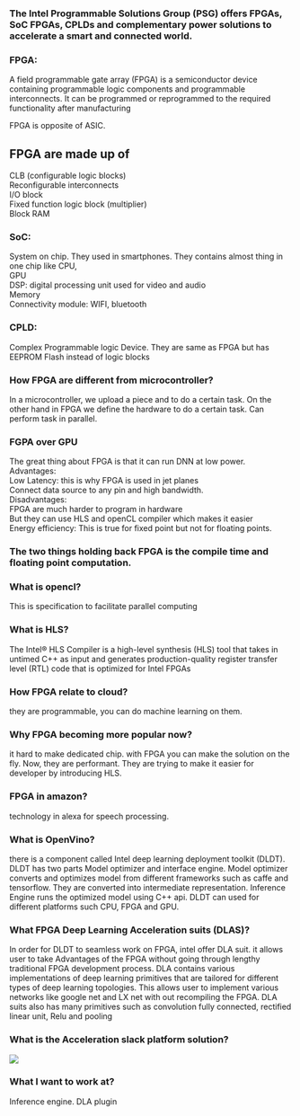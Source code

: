 ### The Intel Programmable Solutions Group (PSG) offers FPGAs, SoC FPGAs, CPLDs and complementary power solutions to accelerate a smart and connected world.

### FPGA:  
 A field programmable gate array (FPGA) is a semiconductor device containing programmable logic components and programmable interconnects. It can be programmed or reprogrammed to the required functionality after manufacturing

FPGA is opposite of ASIC.

## FPGA are made up of

CLB (configurable logic blocks)   
Reconfigurable interconnects   
I/O block  
Fixed function logic block (multiplier)  
Block RAM  


### SoC:  
System on chip. They used in smartphones. They contains almost thing in one chip like
CPU,  
GPU  
DSP: digital processing unit used for video and audio  
Memory  
Connectivity module: WIFI, bluetooth  

### CPLD:  
 Complex Programmable logic Device. They are same as FPGA but has EEPROM Flash instead of logic blocks


### How FPGA are different from microcontroller?

In a microcontroller, we upload a piece and to do a certain task. On the other hand in FPGA we define the hardware to do a certain task. Can perform task in parallel.

### FGPA over GPU
The great thing about FPGA is that it can run DNN at low power.  
Advantages:  
Low Latency: this is why FPGA is used in jet planes   
Connect data source to any pin and high bandwidth.  
Disadvantages:  
	FPGA are much harder to program in hardware  
	But they can use HLS and openCL  compiler which makes it easier  
Energy efficiency: This is true for fixed point but not for floating points.  

### The two things holding back FPGA is the compile time and floating point computation.


### What is opencl?
This is specification to facilitate parallel computing

### What is HLS?
The Intel® HLS Compiler is a high-level synthesis (HLS) tool that takes in untimed C++ as input and generates production-quality register transfer level (RTL) code that is optimized for Intel FPGAs


### How FPGA relate to cloud?
they are programmable, you can do machine learning on them.

### Why FPGA becoming more popular now?
it hard to make dedicated chip. with FPGA you can make the solution on the fly. Now, they are performant.
They are trying to make it easier for developer by introducing HLS.


### FPGA in amazon?
technology in alexa for speech processing.

### What is OpenVino?
there is a component called Intel deep learning deployment toolkit (DLDT). DLDT has two parts Model optimizer
and interface engine. Model optimizer converts and optimizes model from different frameworks such as caffe and tensorflow. They are
converted into intermediate representation. Inference Engine runs the optimized model using C++ api. DLDT can used for different
platforms such CPU, FPGA and GPU.

### What FPGA Deep Learning Acceleration suits (DLAS)?
In order for DLDT to seamless work on FPGA, intel offer DLA suit. it allows user to take Advantages of the FPGA without going through
lengthy traditional FPGA development process. DLA contains various implementations of deep learning primitives that are tailored for
different types of deep learning topologies. This allows user to implement various networks like google net and LX net with out
recompiling the FPGA. DLA suits also has many primitives such as convolution fully connected, rectified linear unit, Relu and pooling

### What is the Acceleration slack platform solution?
![](images/stack.JPG)

### What I want to work at?
Inference engine. DLA plugin
